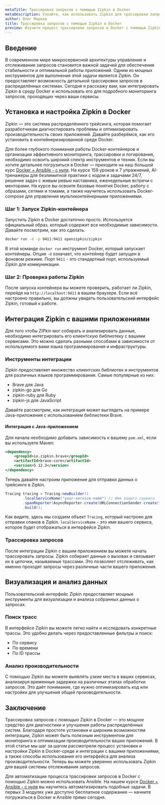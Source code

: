 ```yaml
---
metaTitle: Трассировка запросов с помощью Zipkin в Docker
metaDescription: Узнайте, как использовать Zipkin для трассировки запросов в Docker-среде - шаги настройки, возможности и преимущества
author: Олег Марков
title: Трассировка запросов с помощью Zipkin в Docker
preview: Изучите процесс трассировки запросов в Docker с помощью Zipkin - от установки до примеров использования для эффективного мониторинга и улучшения производительности ваших приложений
---
```


## Введение

В современном мире микросервисной архитектуры управление и отслеживание запросов становится важной задачей для обеспечения стабильности и оптимальной работы приложений. Одним из мощных инструментов для выполнения этой задачи является Zipkin. Он предоставляет возможность детальной трассировки запросов в распределённых системах. Сегодня я расскажу вам, как интегрировать Zipkin в среду Docker и использовать его для подробного мониторинга запросов, проходящих через ваши сервисы.

## Установка и настройка Zipkin в Docker

Zipkin — это система распределённого трейсинга, которая помогает разработчикам диагностировать проблемы и оптимизировать производительность своих приложений. Давайте разберёмся, как его установить в контейнеризированной среде Docker.

Для более глубокого понимания работы Docker-контейнеров и организации эффективного мониторинга, трассировки и логирования, необходимо освоить широкий спектр инструментов и техник. Если вы хотите детальнее погрузиться в Docker — приходите на наш большой курс [Docker + Ansible - с нуля](https://purpleschool.ru/course/docker?utm_source=knowledgebase&utm_medium=text&utm_campaign=Trassirovka_zaprosov_s_pomoshchyu_Zipkin_v_Docker
). На курсе 159 уроков и 7 упражнений, AI-тренажеры для безлимитной практики с кодом и задачами 24/7, решение задач с живым ревью наставника, еженедельные встречи с менторами. На курсе вы освоите базовые понятия Docker, работу с образами, сетями и томами, а также научитесь использовать Docker-compose для управления мультиконтейнерными приложениями.

### Шаг 1: Запуск Zipkin-контейнера

Запустить Zipkin в Docker достаточно просто. Используется официальный образ, который содержит все необходимые зависимости. Давайте посмотрим, как это сделать.

```bash
docker run -d -p 9411:9411 openzipkin/zipkin
```

В этой команде `docker run` инструмент Docker, который запускает контейнеры. Опция `-d` означает, что контейнер будет запущен в фоновом режиме. Порт `9411` - это стандартный порт, используемый Zipkin для коммуникации.

### Шаг 2: Проверка работы Zipkin

После запуска контейнера вы можете проверить, работает ли Zipkin, перейдя на `http://localhost:9411` в вашем браузере. Если всё настроено правильно, вы должны увидеть пользовательский интерфейс Zipkin, готовый к работе.

## Интеграция Zipkin с вашими приложениями

Для того чтобы ZIPkin мог собирать и анализировать данные, необходимо интегрировать его клиентскую библиотеку с вашими сервисами. Это можно сделать разными способами в зависимости от используемого вами языка программирования и инфраструктуры.

### Инструменты интеграции

Zipkin предоставляет множество клиентских библиотек и инструментов для различных языков программирования. Самые популярные из них:

- Brave для Java
- zipkin-go для Go
- zipkin-ruby для Ruby
- zipkin-js для JavaScript

Давайте рассмотрим, как интеграция может выглядеть на примере Java-приложения с использованием библиотеки Brave.

#### Интеграция с Java-приложением

Для начала необходимо добавить зависимость к вашему `pom.xml`, если вы используете Maven:

```xml
<dependency>
    <groupId>io.zipkin.brave</groupId>
    <artifactId>brave-core</artifactId>
    <version>5.12.3</version>
</dependency>
```

Теперь давайте настроим приложение для отправки данных о трейсинге в Zipkin.

```java
Tracing tracing = Tracing.newBuilder()
        .localServiceName("your-service-name") // Имя вашего сервиса
        .spanReporter(AsyncReporter.create(URLConnectionSender.create("http://localhost:9411/api/v2/spans")))
        .build();
```

Как видите, здесь мы создаем объект `Tracing`, который настроен для отправки спанов в Zipkin. `localServiceName` - это имя вашего сервиса, которое будет отображаться в интерфейсе Zipkin.

### Трассировка запросов

После интеграции Zipkin с вашим приложением вы можете начать трассировать запросы. Zipkin собирает данные о вызовах и связывает их в цепочки, называемые трассами. Это позволяет отслеживать, как именно проходят запросы через различные части вашего приложения.

## Визуализация и анализ данных

Пользовательский интерфейс Zipkin предоставляет мощные инструменты для визуализации и анализа собранных данных о запросах.

### Поиск трасс

В интерфейсе Zipkin вы можете легко найти и исследовать конкретные трассы. Это удобно делать через предоставленные фильтры и поиск:

- По сервису
- По времени
- По ID трассы

### Анализ производительности

С помощью Zipkin вы можете выявлять узкие места в ваших сервисах, анализируя временные задержки на различных этапах обработки запросов. Это даёт понимание, где нужно оптимизировать код или настройки для улучшения общей производительности.

## Заключение

Трассировка запросов с помощью Zipkin в Docker — это мощное средство для диагностики и улучшения работы распределённых систем. Благодаря простоте установки и широким возможностям интеграции, Zipkin может быть полезным инструментом для мониторинга и оптимизации производительности ваших приложений. В этой статье мы шаг за шагом рассмотрели процесс установки и настройки Zipkin в Docker-среде и интеграции с вашими приложениями, а также способы использования его интерфейса для анализа производительности. Теперь вы можете уверенно использовать Zipkin для вашей системы отслеживания запросов.

Для автоматизации процесса трассировки запросов в Docker с помощью Zipkin можно использовать Ansible. На нашем курсе [Docker + Ansible - с нуля](https://purpleschool.ru/course/docker?utm_source=knowledgebase&utm_medium=text&utm_campaign=Trassirovka_zaprosov_s_pomoshchyu_Zipkin_v_Docker) вы научитесь автоматизировать подобные задачи. В первых 3 модулях уже доступно бесплатное содержание — начните погружаться в Docker и Ansible прямо сегодня.
